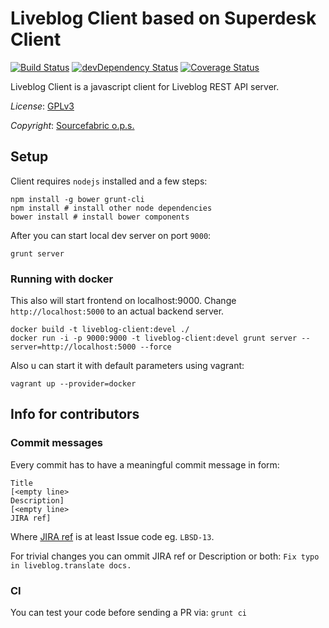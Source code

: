 # Liveblog Client based on Superdesk Client
[![Build Status](https://travis-ci.org/superdesk/liveblog-client.svg)](https://travis-ci.org/superdesk/liveblog-client)
[![devDependency Status](https://david-dm.org/superdesk/liveblog-client/dev-status.png)](https://david-dm.org/superdesk/liveblog-client#info=devDependencies)
[![Coverage Status](https://coveralls.io/repos/superdesk/liveblog-client/badge.png?branch=master)](https://coveralls.io/r/superdesk/superdesk-client?branch=master)

Liveblog Client is a javascript client for Liveblog REST API server.

*License*: [GPLv3](http://www.gnu.org/licenses/gpl-3.0.txt)

*Copyright*: [Sourcefabric o.p.s.](http://www.sourcefabric.org)


## Setup

Client requires `nodejs` installed and a few steps:
```
npm install -g bower grunt-cli
npm install # install other node dependencies
bower install # install bower components
```
After you can start local dev server on port `9000`:
```
grunt server
```

### Running with docker
This also will start frontend on localhost:9000.
Change `http://localhost:5000` to an actual backend server.
```
docker build -t liveblog-client:devel ./
docker run -i -p 9000:9000 -t liveblog-client:devel grunt server --server=http://localhost:5000 --force
```

Also u can start it with default parameters using vagrant:
```
vagrant up --provider=docker
```

## Info for contributors

### Commit messages

Every commit has to have a meaningful commit message in form:

```
Title
[<empty line>
Description]
[<empty line>
JIRA ref]
```

Where [JIRA ref](https://confluence.atlassian.com/display/FISHEYE/Using+smart+commits) is at least Issue code eg. ```LBSD-13```.

For trivial changes you can ommit JIRA ref or Description or both: ```Fix typo in liveblog.translate docs.```

### CI

You can test your code before sending a PR via: ```grunt ci```

